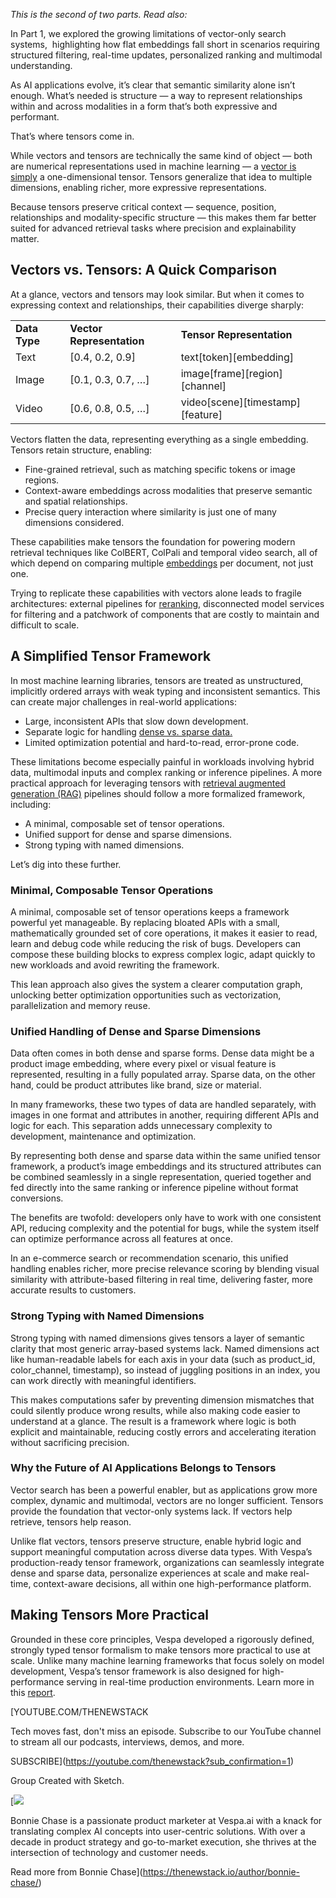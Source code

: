 *This is the second of two parts. Read also:*

In Part 1, we explored the growing limitations of vector-only search systems,  highlighting how flat embeddings fall short in scenarios requiring structured filtering, real-time updates, personalized ranking and multimodal understanding.

As AI applications evolve, it’s clear that semantic similarity alone isn’t enough. What’s needed is structure — a way to represent relationships within and across modalities in a form that’s both expressive and performant.

That’s where tensors come in.

While vectors and tensors are technically the same kind of object — both are numerical representations used in machine learning — a [vector is simply](https://thenewstack.io/why-developers-need-vector-search/) a one-dimensional tensor. Tensors generalize that idea to multiple dimensions, enabling richer, more expressive representations.

Because tensors preserve critical context — sequence, position, relationships and modality-specific structure — this makes them far better suited for advanced retrieval tasks where precision and explainability matter.

## Vectors vs. Tensors: A Quick Comparison

At a glance, vectors and tensors may look similar. But when it comes to expressing context and relationships, their capabilities diverge sharply:

|  |  |  |
| --- | --- | --- |
| **Data Type** | **Vector Representation** | **Tensor Representation** |
| Text | [0.4, 0.2, 0.9] | text[token][embedding] |
| Image | [0.1, 0.3, 0.7, …] | image[frame][region][channel] |
| Video | [0.6, 0.8, 0.5, …] | video[scene][timestamp][feature] |

Vectors flatten the data, representing everything as a single embedding. Tensors retain structure, enabling:

* Fine-grained retrieval, such as matching specific tokens or image regions.
* Context-aware embeddings across modalities that preserve semantic and spatial relationships.
* Precise query interaction where similarity is just one of many dimensions considered.

These capabilities make tensors the foundation for powering modern retrieval techniques like ColBERT, ColPali and temporal video search, all of which depend on comparing multiple [embeddings](https://thenewstack.io/the-building-blocks-of-llms-vectors-tokens-and-embeddings/) per document, not just one.

Trying to replicate these capabilities with vectors alone leads to fragile architectures: external pipelines for [reranking](https://thenewstack.io/letor-machine-learning-web-search-technique-thats-turned-key-information-retrieval-tool/), disconnected model services for filtering and a patchwork of components that are costly to maintain and difficult to scale.

## A Simplified Tensor Framework

In most machine learning libraries, tensors are treated as unstructured, implicitly ordered arrays with weak typing and inconsistent semantics. This can create major challenges in real-world applications:

* Large, inconsistent APIs that slow down development.
* Separate logic for handling [dense vs. sparse data.](https://thenewstack.io/generate-learned-sparse-embeddings-with-bge-m3/)
* Limited optimization potential and hard-to-read, error-prone code.

These limitations become especially painful in workloads involving hybrid data, multimodal inputs and complex ranking or inference pipelines. A more practical approach for leveraging tensors with [retrieval augmented generation (RAG)](https://thenewstack.io/retrieval-augmented-generation-for-llms/) pipelines should follow a more formalized framework, including:

* A minimal, composable set of tensor operations.
* Unified support for dense and sparse dimensions.
* Strong typing with named dimensions.

Let’s dig into these further.

### Minimal, Composable Tensor Operations

A minimal, composable set of tensor operations keeps a framework powerful yet manageable. By replacing bloated APIs with a small, mathematically grounded set of core operations, it makes it easier to read, learn and debug code while reducing the risk of bugs. Developers can compose these building blocks to express complex logic, adapt quickly to new workloads and avoid rewriting the framework.

This lean approach also gives the system a clearer computation graph, unlocking better optimization opportunities such as vectorization, parallelization and memory reuse.

### Unified Handling of Dense and Sparse Dimensions

Data often comes in both dense and sparse forms. Dense data might be a product image embedding, where every pixel or visual feature is represented, resulting in a fully populated array. Sparse data, on the other hand, could be product attributes like brand, size or material.

In many frameworks, these two types of data are handled separately, with images in one format and attributes in another, requiring different APIs and logic for each. This separation adds unnecessary complexity to development, maintenance and optimization.

By representing both dense and sparse data within the same unified tensor framework, a product’s image embeddings and its structured attributes can be combined seamlessly in a single representation, queried together and fed directly into the same ranking or inference pipeline without format conversions.

The benefits are twofold: developers only have to work with one consistent API, reducing complexity and the potential for bugs, while the system itself can optimize performance across all features at once.

In an e-commerce search or recommendation scenario, this unified handling enables richer, more precise relevance scoring by blending visual similarity with attribute-based filtering in real time, delivering faster, more accurate results to customers.

### Strong Typing with Named Dimensions

Strong typing with named dimensions gives tensors a layer of semantic clarity that most generic array-based systems lack. Named dimensions act like human-readable labels for each axis in your data (such as product\_id, color\_channel, timestamp), so instead of juggling positions in an index, you can work directly with meaningful identifiers.

This makes computations safer by preventing dimension mismatches that could silently produce wrong results, while also making code easier to understand at a glance. The result is a framework where logic is both explicit and maintainable, reducing costly errors and accelerating iteration without sacrificing precision.

### Why the Future of AI Applications Belongs to Tensors

Vector search has been a powerful enabler, but as applications grow more complex, dynamic and multimodal, vectors are no longer sufficient. Tensors provide the foundation that vector-only systems lack. If vectors help retrieve, tensors help reason.

Unlike flat vectors, tensors preserve structure, enable hybrid logic and support meaningful computation across diverse data types. With Vespa’s production-ready tensor framework, organizations can seamlessly integrate dense and sparse data, personalize experiences at scale and make real-time, context-aware decisions, all within one high-performance platform.

## Making Tensors More Practical

Grounded in these core principles, Vespa developed a rigorously defined, strongly typed tensor formalism to make tensors more practical to use at scale. Unlike many machine learning frameworks that focus solely on model development, Vespa’s tensor framework is also designed for high-performance serving in real-time production environments. Learn more in this [report](https://docs.vespa.ai/en/a_tensor_formalism_for_computer_science.pdf).

[YOUTUBE.COM/THENEWSTACK

Tech moves fast, don't miss an episode. Subscribe to our YouTube
channel to stream all our podcasts, interviews, demos, and more.

SUBSCRIBE](https://youtube.com/thenewstack?sub_confirmation=1)

Group
Created with Sketch.

[![](https://thenewstack.io/wp-content/uploads/2024/10/3f0d80bf-bonniechase-600x600.jpeg)

Bonnie Chase is a passionate product marketer at Vespa.ai with a knack for translating complex AI concepts into user-centric solutions. With over a decade in product strategy and go-to-market execution, she thrives at the intersection of technology and customer needs.

Read more from Bonnie Chase](https://thenewstack.io/author/bonnie-chase/)